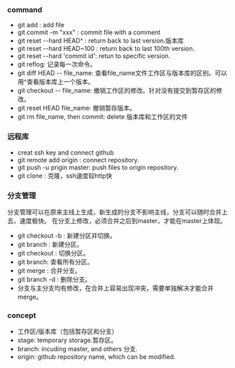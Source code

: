 ### command
- git add : add file
- git commit -m "xxx" : commit file with a comment
- git reset --hard HEAD^ : return back to last version.版本库
- git reset --hard HEAD~100 : return back to last 100th version.
- git reset --hard 'commit id': retun to specific version. 
- git reflog: 记录每一次命令。
- git diff HEAD -- file_name: 查看file_name文件工作区与版本库的区别。可以用^查看版本库上一个版本。
- git checkout -- file_name: 撤销工作区的修改。针对没有提交到暂存区的修改。
- git reset HEAD file_name: 撤销暂存版本。
- git rm file_name, then commit: delete 版本库和工作区的文件

### 远程库
- creat ssh key and connect github
- git remote add origin <ssh link>: connect repository.
- git push -u prigin master: push files to origin repository.
- git clone <ssh link>: 克隆，ssh速度较http快

### 分支管理
分支管理可以在原来主线上生成，新生成的分支不影响主线，分支可以随时合并上去，速度极快。
在分支上修改，必须合并之后到master，才能在master上体现。
- git checkout -b <branch>: 新建分区并切换。
- git branch <branch>: 新建分区。
- git checkout <branch>: 切换分区。
- git branch: 查看所有分区。
- git merge <branch>: 合并分支。
- git branch -d <branch>: 删除分支。
- 分支与主分支均有修改，在合并上容易出现冲突，需要单独解决才能合并merge。


### concept
- 工作区/版本库（包括暂存区和分支）
- stage: temporary storage.暂存区。
- branch: incuding master, and others 分支.
- origin: github repository name, which can be modified.
